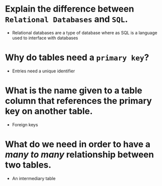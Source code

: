 # Explain the difference between `Relational Databases` and `SQL`.

- Relational databases are a type of database where as SQL is a language used to interface with databases

# Why do tables need a `primary key`?

- Entries need a unique identifier

# What is the name given to a table column that references the primary key on another table.

- Foreign keys

# What do we need in order to have a _many to many_ relationship between two tables.

- An intermediary table
